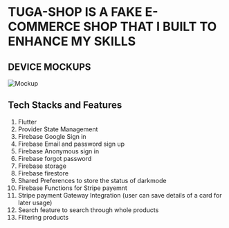 # TUGA-SHOP IS A FAKE E-COMMERCE SHOP THAT I BUILT TO ENHANCE MY SKILLS

## DEVICE MOCKUPS
![Mockup](https://user-images.githubusercontent.com/79772304/188312763-07b6a6fc-134e-443c-8b13-6603c40dbadf.png)

## Tech Stacks and Features
1. Flutter
2. Provider State Management
3. Firebase Google Sign in
4. Firebase Email and password sign up
5. Firebase Anonymous sign in
6. Firebase forgot password
7. Firebase storage
8. Firebase firestore
9. Shared Preferences to store the status of darkmode
10. Firebase Functions for Stripe payemnt
11. Stripe payment Gateway Integration (user can save details of a card for later usage)
12. Search feature to search through whole products
13. Filtering products
